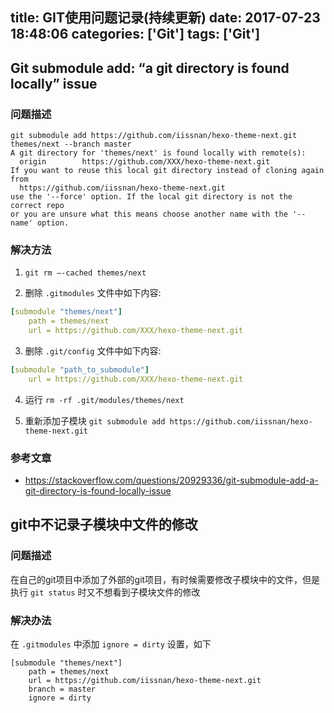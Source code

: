 title: GIT使用问题记录(持续更新)
date: 2017-07-23 18:48:06
categories: ['Git']
tags: ['Git']
---
## Git submodule add: “a git directory is found locally” issue

### 问题描述

```shell
git submodule add https://github.com/iissnan/hexo-theme-next.git themes/next --branch master
A git directory for 'themes/next' is found locally with remote(s):
  origin        https://github.com/XXX/hexo-theme-next.git
If you want to reuse this local git directory instead of cloning again from
  https://github.com/iissnan/hexo-theme-next.git
use the '--force' option. If the local git directory is not the correct repo
or you are unsure what this means choose another name with the '--name' option.
```

### 解决方法

1. `git rm –-cached themes/next`

2. 删除 `.gitmodules` 文件中如下内容:

```yml
[submodule "themes/next"]
	path = themes/next
	url = https://github.com/XXX/hexo-theme-next.git
```

3. 删除 `.git/config` 文件中如下内容:

```yml
[submodule "path_to_submodule"]
    url = https://github.com/XXX/hexo-theme-next.git
```

4. 运行 `rm -rf .git/modules/themes/next`

5. 重新添加子模块 `git submodule add https://github.com/iissnan/hexo-theme-next.git`

### 参考文章

* https://stackoverflow.com/questions/20929336/git-submodule-add-a-git-directory-is-found-locally-issue


## git中不记录子模块中文件的修改

### 问题描述

在自己的git项目中添加了外部的git项目，有时候需要修改子模块中的文件，但是执行 `git status` 时又不想看到子模块文件的修改

### 解决办法

在 `.gitmodules` 中添加 `ignore = dirty` 设置，如下

```
[submodule "themes/next"]
	path = themes/next
	url = https://github.com/iissnan/hexo-theme-next.git
	branch = master
	ignore = dirty
```